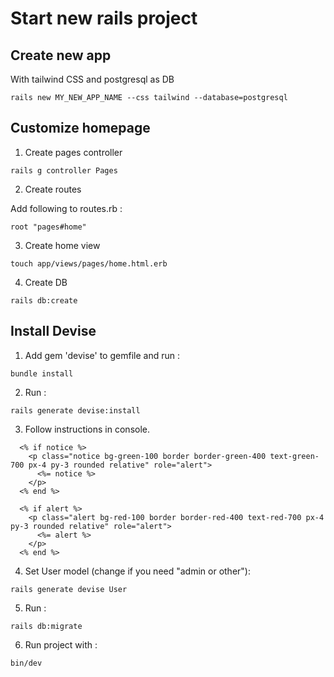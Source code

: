 # Start new rails project

## Create new app

With tailwind CSS and postgresql as DB

```
rails new MY_NEW_APP_NAME --css tailwind --database=postgresql
```

## Customize homepage

1. Create pages controller

```
rails g controller Pages
```

2. Create routes

Add following to routes.rb :

```
root "pages#home"
```

3. Create home view

```
touch app/views/pages/home.html.erb
```

4. Create DB

```
rails db:create
```

## Install Devise

1. Add gem 'devise' to gemfile and run :
```
bundle install
```

2. Run :

```
rails generate devise:install
```

3. Follow instructions in console.
```
  <% if notice %>
    <p class="notice bg-green-100 border border-green-400 text-green-700 px-4 py-3 rounded relative" role="alert">
      <%= notice %>
    </p>
  <% end %>

  <% if alert %>
    <p class="alert bg-red-100 border border-red-400 text-red-700 px-4 py-3 rounded relative" role="alert">
      <%= alert %>
    </p>
  <% end %>
```


4. Set User model (change if you need "admin or other"):
```
rails generate devise User
```

5. Run :
```
rails db:migrate
```

6. Run project with :
```
bin/dev
```
